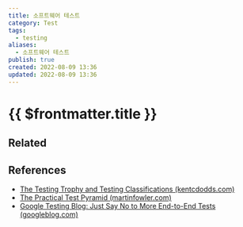 ```yaml
---
title: 소프트웨어 테스트
category: Test
tags:
  - testing
aliases:
  - 소프트웨어 테스트
publish: true
created: 2022-08-09 13:36
updated: 2022-08-09 13:36
---
```


# {{ $frontmatter.title }}

## Related

## References

- [The Testing Trophy and Testing Classifications (kentcdodds.com)](https://kentcdodds.com/blog/write-tests)
- [The Practical Test Pyramid (martinfowler.com)](https://martinfowler.com/articles/practical-test-pyramid.html)
- [Google Testing Blog: Just Say No to More End-to-End Tests (googleblog.com)](https://testing.googleblog.com/2015/04/just-say-no-to-more-end-to-end-tests.html)
